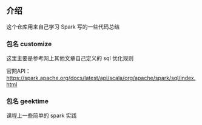 ## 介绍

这个仓库用来自己学习 Spark 写的一些代码总结



### 包名 customize

这里主要是参考网上其他文章自己定义的 sql 优化规则

官网API：https://spark.apache.org/docs/latest/api/scala/org/apache/spark/sql/index.html



### 包名 geektime 

课程上一些简单的 spark 实践

